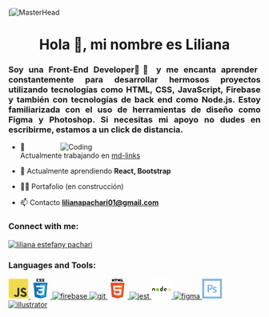 [![MasterHead](https://user-images.githubusercontent.com/98620685/172761432-2e6a146d-47fe-40a3-810a-49baad34d7bb.png)
<h1 align="center">Hola 👋, mi nombre es Liliana</h1>
<h3 align="justify">Soy una Front-End Developer👩‍💻 y me encanta aprender constantemente para desarrollar hermosos proyectos utilizando tecnologías como HTML, CSS, JavaScript, Firebase y también con tecnologías de back end como  Node.js. Estoy familiarizada con el uso de herramientas de diseño como Figma y Photoshop. Si necesitas mi apoyo no dudes en escribirme, estamos a un click de distancia.</h3>
<img align="right" alt="Coding" width="400" src="https://user-images.githubusercontent.com/98620685/172739804-ed18e61d-3736-4a13-95ba-82ca450051d5.png">

- 🔭Actualmente trabajando en [md-links](https://github.com/lilianaEstefanyPachari/LIM017-md-links)

- 🌱 Actualmente aprendiendo **React, Bootstrap**

- 👨‍💻 Portafolio (en construcción)

- 📫 Contacto **lilianapachari01@gmail.com**

<h3 align="left">Connect with me:</h3>
<p align="left">
<a href="https://linkedin.com/in/liliana estefany pachari" target="blank"><img align="center" src="https://raw.githubusercontent.com/rahuldkjain/github-profile-readme-generator/master/src/images/icons/Social/linked-in-alt.svg" alt="liliana estefany pachari" height="30" width="40" /></a>
</p>

<h3 align="left">Languages and Tools:</h3>
<p align="left">
  <a href="https://developer.mozilla.org/en-US/docs/Web/JavaScript" target="_blank" rel="noreferrer"> <img src="https://raw.githubusercontent.com/devicons/devicon/master/icons/javascript/javascript-original.svg" alt="javascript" width="40" height="40"/> </a>
<a href="https://www.w3schools.com/css/" target="_blank" rel="noreferrer"> <img src="https://raw.githubusercontent.com/devicons/devicon/master/icons/css3/css3-original-wordmark.svg" alt="css3" width="40" height="40"/> </a> 
  <a href="https://firebase.google.com/" target="_blank" rel="noreferrer"> <img src="https://www.vectorlogo.zone/logos/firebase/firebase-icon.svg" alt="firebase" width="40" height="40"/> </a> <a href="https://git-scm.com/" target="_blank" rel="noreferrer"> <img src="https://www.vectorlogo.zone/logos/git-scm/git-scm-icon.svg" alt="git" width="40" height="40"/> </a> <a href="https://www.w3.org/html/" target="_blank" rel="noreferrer"> <img src="https://raw.githubusercontent.com/devicons/devicon/master/icons/html5/html5-original-wordmark.svg" alt="html5" width="40" height="40"/> </a>  <a href="https://jestjs.io" target="_blank" rel="noreferrer"> <img src="https://www.vectorlogo.zone/logos/jestjsio/jestjsio-icon.svg" alt="jest" width="40" height="40"/> </a> <a href="https://nodejs.org" target="_blank" rel="noreferrer"> <img src="https://raw.githubusercontent.com/devicons/devicon/master/icons/nodejs/nodejs-original-wordmark.svg" alt="nodejs" width="40" height="40"/> </a>
  <a href="https://www.figma.com/" target="_blank" rel="noreferrer"> <img src="https://www.vectorlogo.zone/logos/figma/figma-icon.svg" alt="figma" width="40" height="40"/> </a> 
  <a href="https://www.photoshop.com/en" target="_blank" rel="noreferrer"> <img src="https://raw.githubusercontent.com/devicons/devicon/master/icons/photoshop/photoshop-line.svg" alt="photoshop" width="40" height="40"/> </a> 
  <a href="https://www.adobe.com/in/products/illustrator.html" target="_blank" rel="noreferrer"> <img src="https://www.vectorlogo.zone/logos/adobe_illustrator/adobe_illustrator-icon.svg" alt="illustrator" width="40" height="40"/> </a> 
</p>
